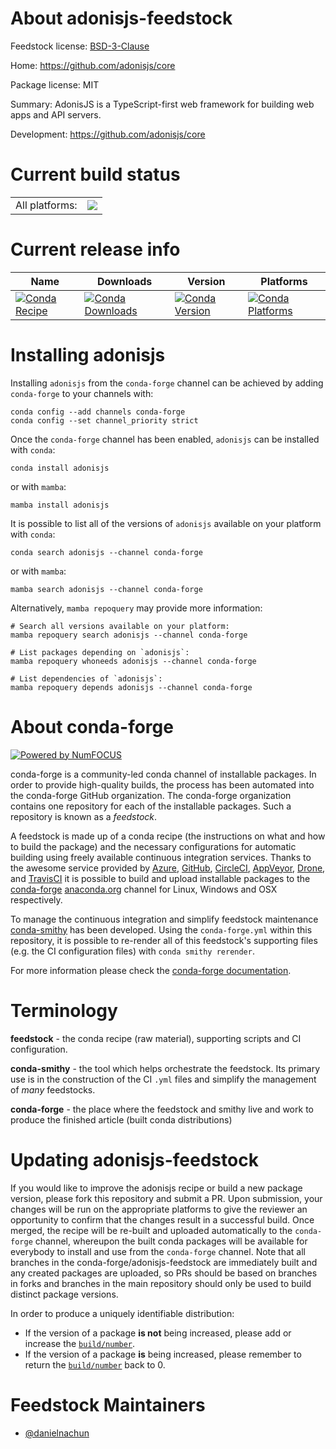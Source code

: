 About adonisjs-feedstock
========================

Feedstock license: [BSD-3-Clause](https://github.com/conda-forge/adonisjs-feedstock/blob/main/LICENSE.txt)

Home: https://github.com/adonisjs/core

Package license: MIT

Summary: AdonisJS is a TypeScript-first web framework for building web apps and API servers.

Development: https://github.com/adonisjs/core

Current build status
====================


<table><tr><td>All platforms:</td>
    <td>
      <a href="https://dev.azure.com/conda-forge/feedstock-builds/_build/latest?definitionId=24318&branchName=main">
        <img src="https://dev.azure.com/conda-forge/feedstock-builds/_apis/build/status/adonisjs-feedstock?branchName=main">
      </a>
    </td>
  </tr>
</table>

Current release info
====================

| Name | Downloads | Version | Platforms |
| --- | --- | --- | --- |
| [![Conda Recipe](https://img.shields.io/badge/recipe-adonisjs-green.svg)](https://anaconda.org/conda-forge/adonisjs) | [![Conda Downloads](https://img.shields.io/conda/dn/conda-forge/adonisjs.svg)](https://anaconda.org/conda-forge/adonisjs) | [![Conda Version](https://img.shields.io/conda/vn/conda-forge/adonisjs.svg)](https://anaconda.org/conda-forge/adonisjs) | [![Conda Platforms](https://img.shields.io/conda/pn/conda-forge/adonisjs.svg)](https://anaconda.org/conda-forge/adonisjs) |

Installing adonisjs
===================

Installing `adonisjs` from the `conda-forge` channel can be achieved by adding `conda-forge` to your channels with:

```
conda config --add channels conda-forge
conda config --set channel_priority strict
```

Once the `conda-forge` channel has been enabled, `adonisjs` can be installed with `conda`:

```
conda install adonisjs
```

or with `mamba`:

```
mamba install adonisjs
```

It is possible to list all of the versions of `adonisjs` available on your platform with `conda`:

```
conda search adonisjs --channel conda-forge
```

or with `mamba`:

```
mamba search adonisjs --channel conda-forge
```

Alternatively, `mamba repoquery` may provide more information:

```
# Search all versions available on your platform:
mamba repoquery search adonisjs --channel conda-forge

# List packages depending on `adonisjs`:
mamba repoquery whoneeds adonisjs --channel conda-forge

# List dependencies of `adonisjs`:
mamba repoquery depends adonisjs --channel conda-forge
```


About conda-forge
=================

[![Powered by
NumFOCUS](https://img.shields.io/badge/powered%20by-NumFOCUS-orange.svg?style=flat&colorA=E1523D&colorB=007D8A)](https://numfocus.org)

conda-forge is a community-led conda channel of installable packages.
In order to provide high-quality builds, the process has been automated into the
conda-forge GitHub organization. The conda-forge organization contains one repository
for each of the installable packages. Such a repository is known as a *feedstock*.

A feedstock is made up of a conda recipe (the instructions on what and how to build
the package) and the necessary configurations for automatic building using freely
available continuous integration services. Thanks to the awesome service provided by
[Azure](https://azure.microsoft.com/en-us/services/devops/), [GitHub](https://github.com/),
[CircleCI](https://circleci.com/), [AppVeyor](https://www.appveyor.com/),
[Drone](https://cloud.drone.io/welcome), and [TravisCI](https://travis-ci.com/)
it is possible to build and upload installable packages to the
[conda-forge](https://anaconda.org/conda-forge) [anaconda.org](https://anaconda.org/)
channel for Linux, Windows and OSX respectively.

To manage the continuous integration and simplify feedstock maintenance
[conda-smithy](https://github.com/conda-forge/conda-smithy) has been developed.
Using the ``conda-forge.yml`` within this repository, it is possible to re-render all of
this feedstock's supporting files (e.g. the CI configuration files) with ``conda smithy rerender``.

For more information please check the [conda-forge documentation](https://conda-forge.org/docs/).

Terminology
===========

**feedstock** - the conda recipe (raw material), supporting scripts and CI configuration.

**conda-smithy** - the tool which helps orchestrate the feedstock.
                   Its primary use is in the construction of the CI ``.yml`` files
                   and simplify the management of *many* feedstocks.

**conda-forge** - the place where the feedstock and smithy live and work to
                  produce the finished article (built conda distributions)


Updating adonisjs-feedstock
===========================

If you would like to improve the adonisjs recipe or build a new
package version, please fork this repository and submit a PR. Upon submission,
your changes will be run on the appropriate platforms to give the reviewer an
opportunity to confirm that the changes result in a successful build. Once
merged, the recipe will be re-built and uploaded automatically to the
`conda-forge` channel, whereupon the built conda packages will be available for
everybody to install and use from the `conda-forge` channel.
Note that all branches in the conda-forge/adonisjs-feedstock are
immediately built and any created packages are uploaded, so PRs should be based
on branches in forks and branches in the main repository should only be used to
build distinct package versions.

In order to produce a uniquely identifiable distribution:
 * If the version of a package **is not** being increased, please add or increase
   the [``build/number``](https://docs.conda.io/projects/conda-build/en/latest/resources/define-metadata.html#build-number-and-string).
 * If the version of a package **is** being increased, please remember to return
   the [``build/number``](https://docs.conda.io/projects/conda-build/en/latest/resources/define-metadata.html#build-number-and-string)
   back to 0.

Feedstock Maintainers
=====================

* [@danielnachun](https://github.com/danielnachun/)

